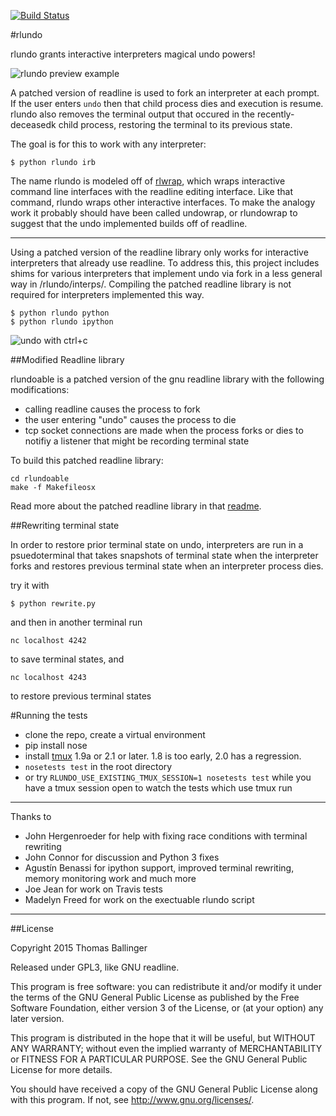[![Build Status](https://travis-ci.org/thomasballinger/rlundo.svg?branch=master)](https://travis-ci.org/thomasballinger/rlundo)

#rlundo

rlundo grants interactive interpreters magical undo powers!

![rlundo preview example](http://ballingt.com/assets/rlundopreview.gif)

A patched version of readline is used to fork an interpreter
at each prompt. If the user enters `undo` then that child process dies
and execution is resume.
rlundo also removes the terminal output that occured in the recently-deceasedk
child process, restoring the terminal to its previous state.

The goal is for this to work with any interpreter:

    $ python rlundo irb

The name rlundo is modeled off of
[rlwrap](https://github.com/hanslub42/rlwrap), which wraps interactive
command line interfaces with the readline editing interface. Like that
command, rlundo wraps other interactive interfaces.
To make the analogy work it probably should have been called undowrap, or
rlundowrap to suggest that the undo implemented builds off of readline.

---

Using a patched version of the readline library only works for interactive
interpreters that already use readline. To address this, this project
includes shims for various interpreters that implement undo via fork in a
less general way in /rlundo/interps/. Compiling the patched readline library
is not required for interpreters implemented this way.

    $ python rlundo python
    $ python rlundo ipython

![undo with ctrl+c](http://ballingt.com/assets/undoable_ipython.gif)

##Modified Readline library

rlundoable is a patched version of the gnu readline library with the following
modifications:

* calling readline causes the process to fork
* the user entering "undo" causes the process to die
* tcp socket connections are made when the process forks or dies to notifiy
  a listener that might be recording terminal state

To build this patched readline library:

    cd rlundoable
    make -f Makefileosx

Read more about the patched readline library in that [readme](rlundoable/readme.md).

##Rewriting terminal state

In order to restore prior terminal state on undo, interpreters are run
in a psuedoterminal that takes snapshots of terminal state when the
interpreter forks and restores previous terminal state when an interpreter
process dies.

try it with

    $ python rewrite.py

and then in another terminal run

    nc localhost 4242

to save terminal states, and

    nc localhost 4243

to restore previous terminal states


#Running the tests

* clone the repo, create a virtual environment
* pip install nose
* install [tmux](https://github.com/tmux/tmux) 1.9a or 2.1 or later. 1.8 is
  too early, 2.0 has a regression.
* `nosetests test` in the root directory
* or try `RLUNDO_USE_EXISTING_TMUX_SESSION=1 nosetests test` while you have a tmux
  session open to watch the tests which use tmux run


---

Thanks to

* John Hergenroeder for help with fixing race conditions with terminal
  rewriting
* John Connor for discussion and Python 3 fixes
* Agustín Benassi for ipython support, improved terminal rewriting, memory
  monitoring work and much more
* Joe Jean for work on Travis tests
* Madelyn Freed for work on the exectuable rlundo script

---

##License

Copyright 2015 Thomas Ballinger

Released under GPL3, like GNU readline.

This program is free software: you can redistribute it and/or modify
it under the terms of the GNU General Public License as published by
the Free Software Foundation, either version 3 of the License, or
(at your option) any later version.

This program is distributed in the hope that it will be useful,
but WITHOUT ANY WARRANTY; without even the implied warranty of
MERCHANTABILITY or FITNESS FOR A PARTICULAR PURPOSE.  See the
GNU General Public License for more details.

You should have received a copy of the GNU General Public License
along with this program.  If not, see <http://www.gnu.org/licenses/>.
